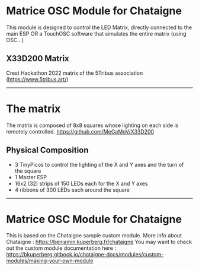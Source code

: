 # Matrice OSC Module for Chataigne
This module is designed to control the LED Matrix, directly connected to the main ESP OR a TouchOSC software that simulates the entire matrix (using OSC...)
## X33D200 Matrix
Crest Hackathon 2022 matrix of the 5Tribus association (https://www.5tribus.art/)

---

# The matrix
The matrix is composed of 8x8 squares whose lighting on each side is remotely controlled.
https://github.com/MeGaMoV/X33D200

## Physical Composition
- 3 TinyPicos to control the lighting of the X and Y axes and the turn of the square
- 1 Master ESP
- 16x2 (32) strips of 150 LEDs each for the X and Y axes
- 4 ribbons of 300 LEDs each around the square

---

# Matrice OSC Module for Chataigne
This is based on the Chataigne sample custom module. More info about Chataigne : https://benjamin.kuperberg.fr/chataigne
You may want to check out the custom module documentation here : https://bkuperberg.gitbook.io/chataigne-docs/modules/custom-modules/making-your-own-module
